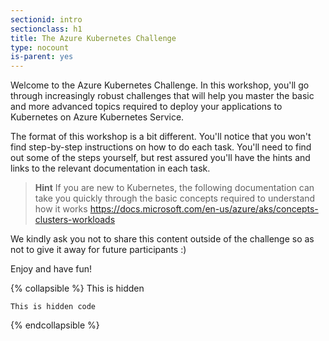 ```yaml
---
sectionid: intro
sectionclass: h1
title: The Azure Kubernetes Challenge
type: nocount
is-parent: yes
---
```


Welcome to the Azure Kubernetes Challenge. In this workshop, you'll go through increasingly robust challenges that will help you master the basic and more advanced topics required to deploy your applications to Kubernetes on Azure Kubernetes Service.

The format of this workshop is a bit different. You'll notice that you won't find step-by-step instructions on how to do each task. You'll need to find out some of the steps yourself, but rest assured you'll have the hints and links to the relevant documentation in each task.

> **Hint** If you are new to Kubernetes, the following documentation can take you quickly through the basic concepts required to understand how it works <https://docs.microsoft.com/en-us/azure/aks/concepts-clusters-workloads>

We kindly ask you not to share this content outside of the challenge so as not to give it away for future participants :)

Enjoy and have fun!

{% collapsible %}
This is hidden

```
This is hidden code
```

{% endcollapsible %}